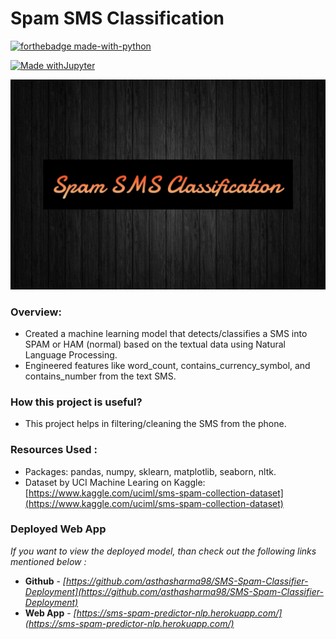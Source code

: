 # Spam SMS Classification

[![forthebadge made-with-python](http://ForTheBadge.com/images/badges/made-with-python.svg)](https://www.python.org/)

[![Made withJupyter](https://img.shields.io/badge/Made%20with-Jupyter-orange?style=for-the-badge&logo=Jupyter)](https://jupyter.org/try)


![Spam](https://github.com/asthasharma98/Data-Science/blob/main/SMS-Spam-Classifier/spam_classification.jpg)


### Overview:

- Created a machine learning model that detects/classifies a SMS into SPAM or HAM (normal) based on the textual data using Natural Language Processing.
- Engineered features like word_count, contains_currency_symbol, and contains_number from the text SMS.

### How this project is useful?

- This project helps in filtering/cleaning the SMS from the phone.

### Resources Used : 

- Packages: pandas, numpy, sklearn, matplotlib, seaborn, nltk.
- Dataset by UCI Machine Learing on Kaggle: [https://www.kaggle.com/uciml/sms-spam-collection-dataset](https://www.kaggle.com/uciml/sms-spam-collection-dataset)


### Deployed Web App 

*If you want to view the deployed model, than check out the following links mentioned below :*

- **Github** - *[https://github.com/asthasharma98/SMS-Spam-Classifier-Deployment](https://github.com/asthasharma98/SMS-Spam-Classifier-Deployment)*
- **Web App** - *[https://sms-spam-predictor-nlp.herokuapp.com/](https://sms-spam-predictor-nlp.herokuapp.com/)*

